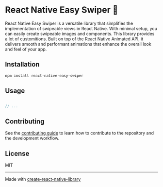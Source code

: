# React Native Easy Swiper 🚀

React Native Easy Swiper is a versatile library that simplifies the implementation of swipeable views in React Native. With minimal setup, you can easily create swipeable images and components. This library provides a lot of customitions. Built on top of the React Native Animated API, it delivers smooth and performant animations that enhance the overall look and feel of your app.

## Installation

```sh
npm install react-native-easy-swiper
```

## Usage

```js

// ...

```

## Contributing

See the [contributing guide](CONTRIBUTING.md) to learn how to contribute to the repository and the development workflow.

## License

MIT

---

Made with [create-react-native-library](https://github.com/callstack/react-native-builder-bob)
